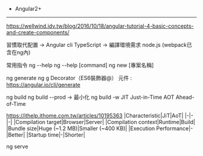 * Angular2+
---------------------------------------
https://wellwind.idv.tw/blog/2016/10/18/angular-tutorial-4-basic-concepts-and-create-components/

習慣取代配置 -> Angular cli 
TypeScript -> 編譯環境需求 node.js (webpack已含在ng內)

常用指令 
ng --help
ng --help [command]
ng new [專案名稱]

ng generate
ng g
Decorator（ES6裝飾器@）
元件 : https://angular.io/cli/generate

ng build
ng build --prod -> 最小化
ng build -w
JIT Just-in-Time
AOT Ahead-of-Time

https://ithelp.ithome.com.tw/articles/10195363
|Characteristic|JiT|AoT|
|-|-|-|
|Compilation target|Browser|Server|
|Compilation context|Runtime|Build|
|Bundle size|Huge (~1.2 MB)|Smaller (~400 KB)|
|Execution Performance|-|Better|
|Startup time|-|Shorter|

ng serve
